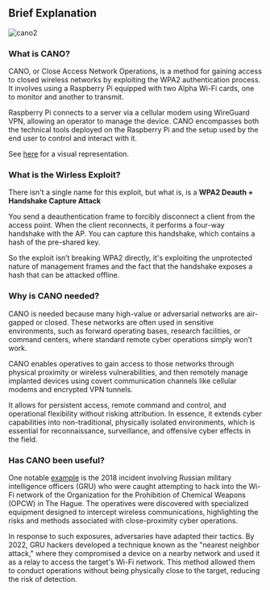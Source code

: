 ## **Brief Explanation**

![cano2](https://github.com/user-attachments/assets/d9cda332-e786-4a54-a363-c235bf172981)

### **What is CANO?**

CANO, or Close Access Network Operations, is a method for gaining access to closed wireless networks by exploiting the WPA2 authentication process. It involves using a Raspberry Pi equipped with two Alpha Wi-Fi cards, one to monitor and another to transmit.

Raspberry Pi connects to a server via a cellular modem using WireGuard VPN, allowing an operator to manage the device. CANO encompasses both the technical tools deployed on the Raspberry Pi and the setup used by the end user to control and interact with it.

See [here](https://youtu.be/ffa4vuAsrFQ) for a visual representation.

### **What is the Wirless Exploit?**

There isn't a single name for this exploit, but what is, is a **WPA2 Deauth + Handshake Capture Attack**

You send a deauthentication frame to forcibly disconnect a client from the access point. When the client reconnects, it performs a four-way handshake with the AP. You can capture this handshake, which contains a hash of the pre-shared key.

So the exploit isn’t breaking WPA2 directly, it's exploiting the unprotected nature of management frames and the fact that the handshake exposes a hash that can be attacked offline.

### **Why is CANO needed?**

CANO is needed because many high-value or adversarial networks are air-gapped or closed. These networks are often used in sensitive environments, such as forward operating bases, research facilities, or command centers, where standard remote cyber operations simply won’t work.

CANO enables operatives to gain access to those networks through physical proximity or wireless vulnerabilities, and then remotely manage implanted devices using covert communication channels like cellular modems and encrypted VPN tunnels. 

It allows for persistent access, remote command and control, and operational flexibility without risking attribution. In essence, it extends cyber capabilities into non-traditional, physically isolated environments, which is essential for reconnaissance, surveillance, and offensive cyber effects in the field.

### **Has CANO been useful?**

One notable [example](https://irp.fas.org/doddir/army/fm3-12.pdf?utm_source=chatgpt.com) is the 2018 incident involving Russian military intelligence officers (GRU) who were caught attempting to hack into the Wi-Fi network of the Organization for the Prohibition of Chemical Weapons (OPCW) in The Hague. The operatives were discovered with specialized equipment designed to intercept wireless communications, highlighting the risks and methods associated with close-proximity cyber operations.

In response to such exposures, adversaries have adapted their tactics. By 2022, GRU hackers developed a technique known as the "nearest neighbor attack," where they compromised a device on a nearby network and used it as a relay to access the target's Wi-Fi network. This method allowed them to conduct operations without being physically close to the target, reducing the risk of detection.

